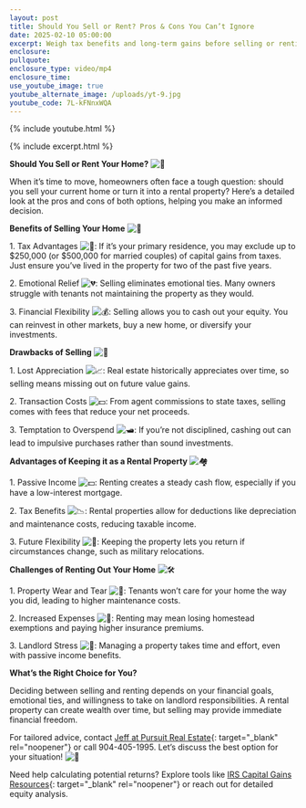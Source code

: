 ```yaml
---
layout: post
title: Should You Sell or Rent? Pros & Cons You Can’t Ignore
date: 2025-02-10 05:00:00
excerpt: Weigh tax benefits and long-term gains before selling or renting.
enclosure:
pullquote:
enclosure_type: video/mp4
enclosure_time:
use_youtube_image: true
youtube_alternate_image: /uploads/yt-9.jpg
youtube_code: 7L-kFNnxWQA
---
```

{% include youtube.html %}

{% include excerpt.html %}

**Should You Sell or Rent Your Home?** ![🤔](https://fonts.gstatic.com/s/e/notoemoji/16.0/1f914/72.png)

When it’s time to move, homeowners often face a tough question: should you sell your current home or turn it into a rental property? Here’s a detailed look at the pros and cons of both options, helping you make an informed decision.

**Benefits of Selling Your Home** ![🏡](https://fonts.gstatic.com/s/e/notoemoji/16.0/1f3e1/72.png)

1\. Tax Advantages ![📜](https://fonts.gstatic.com/s/e/notoemoji/16.0/1f4dc/72.png): If it’s your primary residence, you may exclude up to $250,000 (or $500,000 for married couples) of capital gains from taxes. Just ensure you’ve lived in the property for two of the past five years.

2\. Emotional Relief ![💔](https://fonts.gstatic.com/s/e/notoemoji/16.0/1f494/72.png): Selling eliminates emotional ties. Many owners struggle with tenants not maintaining the property as they would.

3\. Financial Flexibility ![💰](https://fonts.gstatic.com/s/e/notoemoji/16.0/1f4b0/72.png): Selling allows you to cash out your equity. You can reinvest in other markets, buy a new home, or diversify your investments.

**Drawbacks of Selling** ![🚪](https://fonts.gstatic.com/s/e/notoemoji/16.0/1f6aa/72.png)

1\. Lost Appreciation ![📈](https://fonts.gstatic.com/s/e/notoemoji/16.0/1f4c8/72.png): Real estate historically appreciates over time, so selling means missing out on future value gains.

2\. Transaction Costs ![💵](https://fonts.gstatic.com/s/e/notoemoji/16.0/1f4b5/72.png): From agent commissions to state taxes, selling comes with fees that reduce your net proceeds.

3\. Temptation to Overspend ![🛥️](https://fonts.gstatic.com/s/e/notoemoji/16.0/1f6e5_fe0f/72.png): If you’re not disciplined, cashing out can lead to impulsive purchases rather than sound investments.

**Advantages of Keeping it as a Rental Property** ![🏘️](https://fonts.gstatic.com/s/e/notoemoji/16.0/1f3d8_fe0f/72.png)

1\. Passive Income ![💵](https://fonts.gstatic.com/s/e/notoemoji/16.0/1f4b5/72.png): Renting creates a steady cash flow, especially if you have a low-interest mortgage.

2\. Tax Benefits ![📉](https://fonts.gstatic.com/s/e/notoemoji/16.0/1f4c9/72.png): Rental properties allow for deductions like depreciation and maintenance costs, reducing taxable income.

3\. Future Flexibility ![🔄](https://fonts.gstatic.com/s/e/notoemoji/16.0/1f504/72.png): Keeping the property lets you return if circumstances change, such as military relocations.

**Challenges of Renting Out Your Home** ![🛠️](https://fonts.gstatic.com/s/e/notoemoji/16.0/1f6e0_fe0f/72.png)

1\. Property Wear and Tear ![🔧](https://fonts.gstatic.com/s/e/notoemoji/16.0/1f527/72.png): Tenants won’t care for your home the way you did, leading to higher maintenance costs.

2\. Increased Expenses ![💸](https://fonts.gstatic.com/s/e/notoemoji/16.0/1f4b8/72.png): Renting may mean losing homestead exemptions and paying higher insurance premiums.

3\. Landlord Stress ![🤯](https://fonts.gstatic.com/s/e/notoemoji/16.0/1f92f/72.png): Managing a property takes time and effort, even with passive income benefits.

**What’s the Right Choice for You?**

Deciding between selling and renting depends on your financial goals, emotional ties, and willingness to take on landlord responsibilities. A rental property can create wealth over time, but selling may provide immediate financial freedom.

For tailored advice, contact [Jeff at Pursuit Real Estate](mailto:jeff@pursuitrealty.com){: target="_blank" rel="noopener"} or call 904-405-1995. Let’s discuss the best option for your situation! ![🌟](https://fonts.gstatic.com/s/e/notoemoji/16.0/1f31f/72.png)

Need help calculating potential returns? Explore tools like [IRS Capital Gains Resources](https://www.irs.gov/){: target="_blank" rel="noopener"} or reach out for detailed equity analysis.